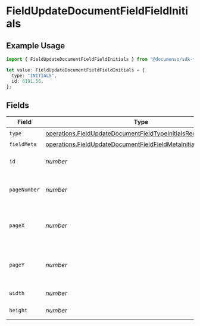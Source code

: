# FieldUpdateDocumentFieldFieldInitials

## Example Usage

```typescript
import { FieldUpdateDocumentFieldFieldInitials } from "@documenso/sdk-typescript/models/operations";

let value: FieldUpdateDocumentFieldFieldInitials = {
  type: "INITIALS",
  id: 6191.56,
};
```

## Fields

| Field                                                                                                                                              | Type                                                                                                                                               | Required                                                                                                                                           | Description                                                                                                                                        |
| -------------------------------------------------------------------------------------------------------------------------------------------------- | -------------------------------------------------------------------------------------------------------------------------------------------------- | -------------------------------------------------------------------------------------------------------------------------------------------------- | -------------------------------------------------------------------------------------------------------------------------------------------------- |
| `type`                                                                                                                                             | [operations.FieldUpdateDocumentFieldTypeInitialsRequestBody1](../../models/operations/fieldupdatedocumentfieldtypeinitialsrequestbody1.md)         | :heavy_check_mark:                                                                                                                                 | N/A                                                                                                                                                |
| `fieldMeta`                                                                                                                                        | [operations.FieldUpdateDocumentFieldFieldMetaInitialsRequestBody](../../models/operations/fieldupdatedocumentfieldfieldmetainitialsrequestbody.md) | :heavy_minus_sign:                                                                                                                                 | N/A                                                                                                                                                |
| `id`                                                                                                                                               | *number*                                                                                                                                           | :heavy_check_mark:                                                                                                                                 | The ID of the field to update.                                                                                                                     |
| `pageNumber`                                                                                                                                       | *number*                                                                                                                                           | :heavy_minus_sign:                                                                                                                                 | The page number the field will be on.                                                                                                              |
| `pageX`                                                                                                                                            | *number*                                                                                                                                           | :heavy_minus_sign:                                                                                                                                 | The X coordinate of where the field will be placed.                                                                                                |
| `pageY`                                                                                                                                            | *number*                                                                                                                                           | :heavy_minus_sign:                                                                                                                                 | The Y coordinate of where the field will be placed.                                                                                                |
| `width`                                                                                                                                            | *number*                                                                                                                                           | :heavy_minus_sign:                                                                                                                                 | The width of the field.                                                                                                                            |
| `height`                                                                                                                                           | *number*                                                                                                                                           | :heavy_minus_sign:                                                                                                                                 | The height of the field.                                                                                                                           |